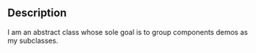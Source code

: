 Description
--------------------

I am an abstract class whose sole goal is to group components demos as my subclasses.